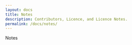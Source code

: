 ```yaml
---
layout: docs
title: Notes
description: Contributors, Licence, and Licence Notes.
permalink: /docs/notes/
---
```


Notes